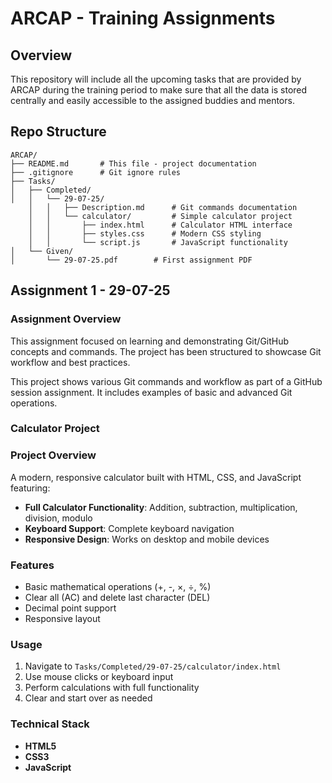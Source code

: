 # ARCAP - Training Assignments

## Overview
This repository will include all the upcoming tasks that are provided by ARCAP during the training period to make sure that all the data is stored centrally and easily accessible to the assigned buddies and mentors. 

## Repo Structure
```
ARCAP/
├── README.md       # This file - project documentation
├── .gitignore      # Git ignore rules
├── Tasks/
│   ├── Completed/
│   │   └── 29-07-25/
    │   │   ├── Description.md      # Git commands documentation
    │   │   └── calculator/         # Simple calculator project
    │   │       ├── index.html      # Calculator HTML interface
    │   │       ├── styles.css      # Modern CSS styling
    │   │       └── script.js       # JavaScript functionality
│   └── Given/
│       └── 29-07-25.pdf        # First assignment PDF
```

## Assignment 1 - 29-07-25

### Assignment Overview
This assignment focused on learning and demonstrating Git/GitHub concepts and commands. The project has been structured to showcase Git workflow and best practices.

This project shows various Git commands and workflow as part of a GitHub session assignment. It includes examples of basic and advanced Git operations.

### Calculator Project

### Project Overview
A modern, responsive calculator built with HTML, CSS, and JavaScript featuring:
- **Full Calculator Functionality**: Addition, subtraction, multiplication, division, modulo
- **Keyboard Support**: Complete keyboard navigation
- **Responsive Design**: Works on desktop and mobile devices

### Features
- Basic mathematical operations (+, -, ×, ÷, %)
- Clear all (AC) and delete last character (DEL)
- Decimal point support
- Responsive layout

### Usage
1. Navigate to `Tasks/Completed/29-07-25/calculator/index.html`
2. Use mouse clicks or keyboard input
3. Perform calculations with full functionality
4. Clear and start over as needed

### Technical Stack
- **HTML5**
- **CSS3**
- **JavaScript**